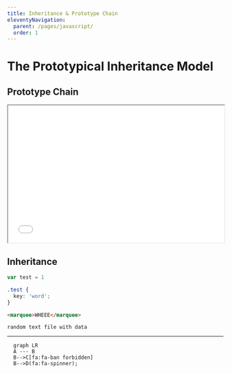 ```yaml
---
title: Inheritance & Prototype Chain
eleventyNavigation:
  parent: /pages/javascript/
  order: 1
---
```


# The Prototypical Inheritance Model

## Prototype Chain

<iframe height="320" width="100%" src="/examples-js/currying/" class="reset-box"></iframe>

## Inheritance

```js
var test = 1
```

```css
.test {
  key: 'word';
}
```

```html
<marquee>WHEEE</marquee>
```

```text
random text file with data
```

---

```mermaid
  graph LR
  A --- B
  B-->C[fa:fa-ban forbidden]
  B-->D(fa:fa-spinner);
```
